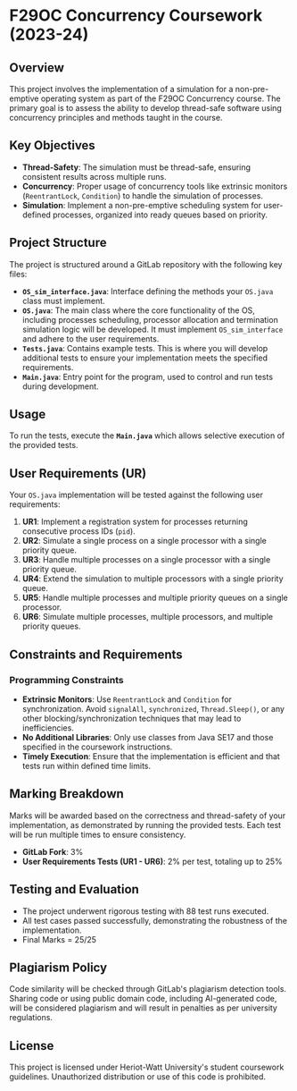 # F29OC Concurrency Coursework (2023-24)

## Overview

This project involves the implementation of a simulation for a non-pre-emptive operating system as part of the F29OC Concurrency course. The primary goal is to assess the ability to develop thread-safe software using concurrency principles and methods taught in the course.

## Key Objectives

- **Thread-Safety**: The simulation must be thread-safe, ensuring consistent results across multiple runs.
- **Concurrency**: Proper usage of concurrency tools like extrinsic monitors (`ReentrantLock`, `Condition`) to handle the simulation of processes.
- **Simulation**: Implement a non-pre-emptive scheduling system for user-defined processes, organized into ready queues based on priority.

## Project Structure

The project is structured around a GitLab repository with the following key files:

- **`OS_sim_interface.java`**: Interface defining the methods your `OS.java` class must implement.
- **`OS.java`**: The main class where the core functionality of the OS, including processes scheduling, processor allocation and termination simulation logic will be developed. It must implement `OS_sim_interface` and adhere to the user requirements. 
- **`Tests.java`**: Contains example tests. This is where you will develop additional tests to ensure your implementation meets the specified requirements.
- **`Main.java`**: Entry point for the program, used to control and run tests during development.

## Usage

To run the tests, execute the **`Main.java`** which allows selective execution of the provided tests.

## User Requirements (UR)

Your `OS.java` implementation will be tested against the following user requirements:

1. **UR1**: Implement a registration system for processes returning consecutive process IDs (`pid`).
2. **UR2**: Simulate a single process on a single processor with a single priority queue.
3. **UR3**: Handle multiple processes on a single processor with a single priority queue.
4. **UR4**: Extend the simulation to multiple processors with a single priority queue.
5. **UR5**: Handle multiple processes and multiple priority queues on a single processor.
6. **UR6**: Simulate multiple processes, multiple processors, and multiple priority queues.

## Constraints and Requirements

### Programming Constraints

- **Extrinsic Monitors**: Use `ReentrantLock` and `Condition` for synchronization. Avoid `signalAll`, `synchronized`, `Thread.Sleep()`, or any other blocking/synchronization techniques that may lead to inefficiencies.
- **No Additional Libraries**: Only use classes from Java SE17 and those specified in the coursework instructions.
- **Timely Execution**: Ensure that the implementation is efficient and that tests run within defined time limits.

## Marking Breakdown

Marks will be awarded based on the correctness and thread-safety of your implementation, as demonstrated by running the provided tests. Each test will be run multiple times to ensure consistency.

- **GitLab Fork**: 3%
- **User Requirements Tests (UR1 - UR6)**: 2% per test, totaling up to 25%

## Testing and Evaluation

- The project underwent rigorous testing with 88 test runs executed.
- All test cases passed successfully, demonstrating the robustness of the implementation.
- Final Marks = 25/25

## Plagiarism Policy

Code similarity will be checked through GitLab's plagiarism detection tools. Sharing code or using public domain code, including AI-generated code, will be considered plagiarism and will result in penalties as per university regulations.

## License

This project is licensed under Heriot-Watt University's student coursework guidelines. Unauthorized distribution or use of this code is prohibited.

